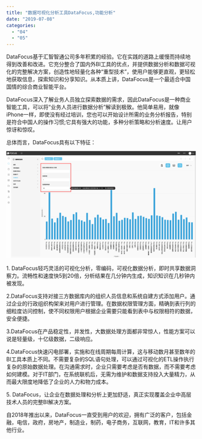 ```yaml
---
title: "数据可视化分析工具DataFocus,功能分析"
date: "2019-07-08"
categories: 
  - "04"
  - "05"
---
```


DataFocus基于汇智智通公司多年积累的经验。它在实践的道路上缓慢而持续地得到改善和改进。它充分整合了国内外BI工具的优点，并提供数据分析和数据可视化的完整解决方案，创造性地轻量化各种“重型技术”，使用户能够更直观，更轻松地获取信息，探索知识和分享知识。从本质上讲，DataFocus是一个最适合中国国情的综合商业智能平台。

DataFocus深入了解业务人员独立探索数据的需求，因此DataFocus是一种商业智能工具，可以将“业务人员进行数据分析”解读到极致。他简单易用，就像iPhone一样，即使没有经过培训，您也可以开始设计所需的业务分析报告，特别是符合中国人的操作习惯;它具有强大的功能，多种分析策略和分析速度。让用户惊讶和惊叹。

总体而言，DataFocus具有以下特征：

![](images/word-image-95.png)

1\. DataFocus轻巧灵活的可视化分析，零编码，可视化数据分析，即时共享数据洞察力。流畅性和速度快5到20倍，分析结果在几分钟内生成，知识知识在几秒钟内被发现。

2.DataFocus支持对接三方数据库内的组织人员信息和系统自建方式添加用户。通过企业的行政组织构架来对用户进行管理。在数据权限管理方面，精确到表行列的细粒度访问控制，使不同权限用户根据企业需要只能看到表中与权限相符的数据，安全便捷。

3.DataFocus在产品稳定性，并发性，大数据处理方面都非常惊人，性能方案可以说是轻量级，十亿级数据，二级响应。

4.DataFocus快速闪电部署，实施和在线周期每周计算，这与移动数月甚至数年的BI工具本质上不同。不需要复杂的SQL语句处理，可以通过可视化的ETL操作执行复杂的原始数据处理。在沟通需求时，企业只需要考虑是否有数据，而不需要考虑如何建模。对于IT部门，在系统联机后，无需为维护和数据支持投入大量精力，从而最大限度地降低了企业的人力和物力成本。

5\. DataFocus，让企业在数据处理和分析上更加舒适，真正实现覆盖企业中高层技术人员的完整BI解决方案。

自2018年推出以来，DataFocus一直受到用户的欢迎，拥有广泛的客户，包括金融，电信，政府，房地产，制造业，制药，电子商务，互联网，教育，IT和许多其他行业。
